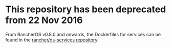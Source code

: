 # This repository has been deprecated from 22 Nov 2016

From RancherOS v0.8.0 and onwards, the Dockerfiles for services can be found in the [rancher/os-services repository](https://github.com/rancher/os-services).
